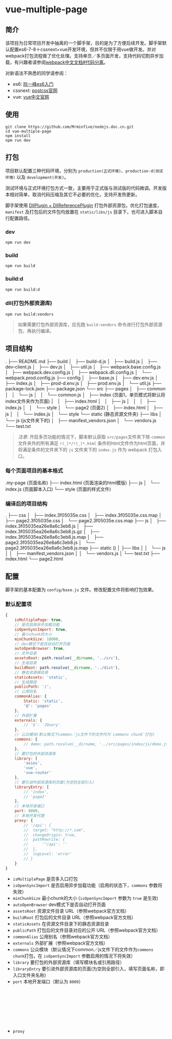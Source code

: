 # vue-multiple-page

## 简介

该项目为日常项目开发中抽离的一个脚手架，目的是为了方便后续开发。脚手架默认配置es6-7-8＋cssnext+vue开发环境，但并不仅限于用vue做开发。并对webpack打包流程做了优化处理。支持单页／多页面开发，支持代码切割异步加载，有兴趣者请参阅[webpack中文文档#代码分离](https://doc.webpack-china.org/guides/code-splitting/)。

对新语法不熟悉的同学请参阅：
* es6: [阮一峰es6入门](http://es6.ruanyifeng.com/)
* cssnext: [postcss官网](http://postcss.org/)
* vue: [vue中文官网](https://cn.vuejs.org/)

## 使用

``` shell
git clone https://github.com/Mrminfive/nodejs.doc.cn.git
cd vue-multiple-page
npm install
npm run dev
```

## 打包

项目默认配置三种代码环境，分别为 `production(正式环境)`、`production-d(测试环境)` 以及 `development(开发)`。

测试环境与正式环境打包方式一致，主要用于正式版与测试版的代码微调。开发版本相对简单，取消代码压缩及其它不必要的优化，支持开发热更新。

脚手架使用 [DllPlugin + DllReferencePlugin](https://doc.webpack-china.org/plugins/dll-plugin/) 打包外部资源包，优化打包速度，`manifest` 及打包后的文件包均放置在 `static/libs/js` 目录下，也可进入脚本自行配置路径。

### dev

``` shell
npm run dev
```

### build

``` shell
npm run build
```

### build:d

``` shell
npm run build:d
```

### dll(打包外部资源库)

```  
npm run build:vendors
```

> 如果需要打包外部资源库，应先跑 `build:vendors` 命令进行打包外部资源包，再执行编译。

## 项目结构

.
├── README.md
├── build
│   ├── build-d.js
│   ├── build.js
│   ├── dev-client.js
│   ├── dev.js
│   ├── util.js
│   ├── webpack.base.config.js
│   ├── webpack.dev.config.js
│   ├── webpack.dll.config.js
│   └── webpack.prod.config.js
├── config
│   ├── base.js
│   ├── dev.env.js
│   ├── index.js
│   ├── prod-d.env.js
│   ├── prod.env.js
│   └── util.js
├── package-lock.json
├── package.json
└── src
    ├── pages
    │   ├── common
    │   │   └── js
    │   │       └── common.js
    │   ├── index (页面1，单页模式将默认将index文件夹作为页面)
    │   │   ├── index.html
    │   │   ├── js
    │   │   │   ├── index.js
    │   │   └── style
    │   └── page2 (页面2)
    │       ├── index.html
    │       ├── js
    │       │   └── index.js
    │       └── style
    └── static (静态资源文件夹)
        ├── libs
        │   └── js (js文件夹下的)
        │       ├── manifest_vendors.json
        │       └── vendors.js
        └── test.txt

> *注意*: 开启多页功能的情况下，脚本默认获取 `src/pages`文件夹下除 `common` 文件夹外的所有满足 `!(_)*/!(_)*.html` 条件的html文件作为html页面，并将满足条件的文件夹下的 `js` 文件夹下的 `index.js` 作为 webpack 打包入口。

### 每个页面项目的基本格式

.my-page (页面名称)
├── index.html (页面渲染的html模版)
├── js
│   └── index.js (页面脚本入口)
└── style (页面的样式文件)

### 编译后的项目结构

.
├── css
│   ├── index.3f05035e.css
│   ├── index.3f05035e.css.map
│   ├── page2.3f05035e.css
│   └── page2.3f05035e.css.map
├── js
│   ├── index.3f05035ea26e8a6c3eb8.js
│   ├── index.3f05035ea26e8a6c3eb8.js.gz
│   ├── index.3f05035ea26e8a6c3eb8.js.map
│   ├── page2.3f05035ea26e8a6c3eb8.js
│   └── page2.3f05035ea26e8a6c3eb8.js.map
├── static ()
│   ├── libs
│   │   └── js
│   │       ├── manifest_vendors.json
│   │       └── vendors.js
│   └── test.txt
├── index.html
└── page2.html


## 配置

脚手架的基本配置为 `config/base.js` 文件。修改配置文件将影响打包效果。

### 默认配置项

``` js
{
    isMultiplePage: true,
    // 是否启用异步加载功能
    isOpenSyncImport: true,
    // 最小chunk的大小
    minChunkSize: 10000,
    // dev模式下是否自动打开页面
    autoOpenBrowser: true,
    // 文件目录
    assetsRoot: path.resolve(__dirname, '../src'),
    // 生成目录
    buildRoot: path.resolve(__dirname, '../dist'),
    // 静态资源根目录
    staticAssets: 'static',
    // 生成路径
    publicPath: '/',
    // 公用别名
    commonAlias: {
        Static: 'static',
        '@': 'pages'
    },
    // 外部扩展
    externals: {
        // '$': 'JQuery'
    },
    // 公众模块(默认情况下common／js文件下的文件作为`commons chunk`打包)
    commons: {
        // demo: path.resolve(__dirname, '../src/pages/index/js/demo.js')
    },
    // 要打包的外部资源库
    library: [
        'axios',
        'vue',
        'vue-router'
    ],
    // 要引进外部资源库的页面(为空则全部引入)
    libraryEntry: [
        // 'index',
        // 'page2'
    ],
    // 本地开发端口
    port: 8009,
    // 本地开发代理
    proxy: {
        // '/api': {
        //  target: "http://*.com",
        //  changeOrigin: true,
        //  pathRewrite: {
        //      '^/api': ''
        //  },
        //  logLevel: 'error'
        // }
    }
}
```

* `isMultiplePage` <Boolean> 是否多入口打包
* `isOpenSyncImport` <Boolean> 是否启用异步加载功能（启用的状态下，`commons` 参数将失效）
* `minChunkSize` <Number> 最小chunk的大小 (`isOpenSyncImport` 参数为 `true` 是生效)
* `autoOpenBrowser` <Boolean> dev模式下是否自动打开页面
* `assetsRoot` <String> 资源文件目录 URL（参照webpack官方文档）
* `buildRoot` <String> 打包后的文件目录 URL（参照webpack官方文档）
* `staticAssets` <String> 在资源文件目录下的静态资源目录
* `publicPath` <String> 打包后的文件目录对应的公开 URL（参照webpack官方文档）
* `commonAlias` <Object> 公用别名（参照webpack官方文档）
* `externals` <Object> 外部扩展（参照webpack官方文档）
* `commons` <Object> 公众模块（默认情况下common／js文件下的文件作为`commons chunk`打包，在 `isOpenSyncImport` 参数启用的情况下将失效）
* `library` <Array> 要打包的外部资源库（填写模块名或引用路径）
* `libraryEntry` <Array> 要引进外部资源库的页面(为空则全部引入，填写页面名称，即入口文件夹名称)
* `port` <Number> 本地开发端口（默认为 `8009`）
* `proxy` <Object> 本地代理（参照[http-proxy-middleware文档](https://github.com/chimurai/http-proxy-middleware)）

## 备注

*如果遇到脚本语法兼容问题，请升级 `node` 版本。其它问题请[提交问题(issue)](https://github.com/Mrminfive/nodejs.doc.cn/issues/new)*